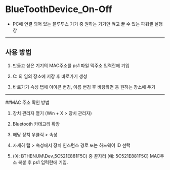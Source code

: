 # BlueToothDevice_On-Off
- PC에 연결 되어 있는 블루투스 기기 중 원하는 기기만 켜고 끌 수 있는 파워셸 실행창

---

## 사용 방법

1. 만들고 싶은 기기의 MAC주소를 ps1 파일 맥주소 입력란에 기입

2. C: 의 임의 장소에 저장 후 바로가기 생성

3. 바로가기 속성 탭에 아이콘 변경, 이름 변경 후 바탕화면 등 원하는 장소에 두기

---

##MAC 주소 확인 방법

1. 장치 관리자 열기 (Win + X > 장치 관리자)

2. Bluetooth 카테고리 확장

3. 해당 장치 우클릭 > 속성

4. 자세히 탭 > 속성에서 장치 인스턴스 경로 또는 하드웨어 ID 선택

5. (예: BTHENUM\Dev_5C521E881F5C) 중 끝자리 (예: 5C521E881F5C) MAC주소 복붙 후 ps1 입력란에 기입.

